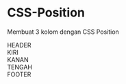 # CSS-Position
Membuat 3 kolom dengan CSS Position
<!DOCTYPE html>
<html>
<head>
	<title>Layout 3 kolom dengan CSS Position</title>
<style type="text/css">
	#halaman {
	width: 980px;
	margin: 0 auto;
}

#header {
	height: 100px;
	padding: 10px;
	background-color: #cccccc;   
}

#kiri {
	height: 100px;
	padding: 10px;
	background-color: #cccccc;
	float: left;
	width: 250px;
	margin-top: 10px;
}

#kanan {
	height: 100px;
	padding: 10px;
	background-color: #cccccc;
	float: right;
	width: 250px;
	margin-top: 10px;
}

#tengah {
	height: 100px;
	padding: 10px;
	background-color: #cccccc;
	margin: 10px 290px 0 290px;
}

#footer {
	clear: both;
	height: 50px;
	padding: 10px;
	background-color: #cccccc;
	margin-top: 10px;
}
</style>
</head>
<body>
<div id="halaman">
	<div id="header">HEADER</div>
	<div id="kiri">KIRI</div>
	<div id="kanan">KANAN</div>
	<div id="tengah">TENGAH</div>
	<div id="footer">FOOTER</div>	
</div>
</body>
</html>
